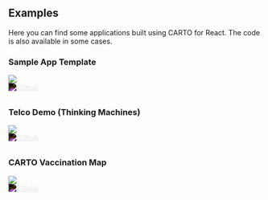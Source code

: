 ## Examples

Here you can find some applications built using CARTO for React. The code is also available in some cases.

### Sample App Template

<div>
  <a href="https://sample-app-react.com" target="_blank">
    <div>
      <img src="/img/react/sample-app-template.png"/>
    </div>
  </a>
  <div>
    <a href="https://github.com/CartoDB/carto-react-template" target="_blank">
      <img class="u-mr4" src="/img/documentation/github.svg" alt="Github" style="filter: invert(1); margin-bottom: 8px">
    </a>
  </div>
</div>

### Telco Demo (Thinking Machines)

<div>
  <a href="https://telco-demo-react.carto.com/" target="_blank">
    <div>
      <img src="/img/react/telco-demo.png"/>
    </div>
  </a>
  <div>
    <a href="https://github.com/CartoDB/carto-react-telco-demo" target="_blank">
      <img class="u-mr4" src="/img/documentation/github.svg" alt="Github" style="filter: invert(1); margin-bottom: 8px">
    </a>
  </div>
</div>

### CARTO Vaccination Map

<div>
  <a href="https://react-apps.carto.com/vaccination/" target="_blank">
    <div>
      <img src="/img/react/carto-vaccination-map.png"/>
    </div>
  </a>
  <div>
    <a href="https://github.com/CartoDB/carto-vaccination-map" target="_blank">
      <img class="u-mr4" src="/img/documentation/github.svg" alt="Github" style="filter: invert(1); margin-bottom: 8px">
    </a>
  </div>
</div>


